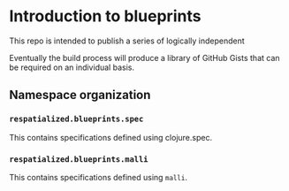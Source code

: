# Introduction to blueprints

This repo is intended to publish a series of logically independent

Eventually the build process will produce a library of GitHub Gists that can be required on an individual basis.


## Namespace organization

### `respatialized.blueprints.spec`

This contains specifications defined using clojure.spec.


### `respatialized.blueprints.malli`

This contains specifications defined using `malli`.
